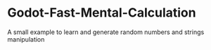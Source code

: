 # Godot-Fast-Mental-Calculation
A small example to learn and generate random numbers and strings manipulation
